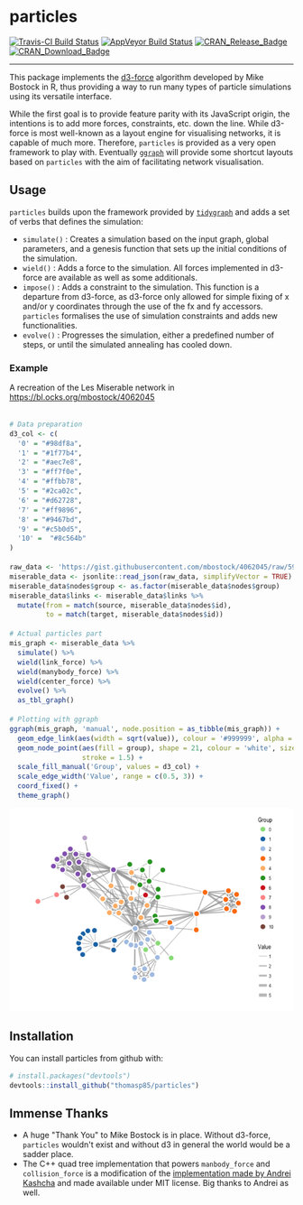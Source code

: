 
<!-- README.md is generated from README.Rmd. Please edit that file -->
particles
=========

[![Travis-CI Build Status](https://travis-ci.org/thomasp85/particles.svg?branch=master)](https://travis-ci.org/thomasp85/particles) [![AppVeyor Build Status](https://ci.appveyor.com/api/projects/status/github/thomasp85/particles?branch=master&svg=true)](https://ci.appveyor.com/project/thomasp85/particles) [![CRAN\_Release\_Badge](http://www.r-pkg.org/badges/version-ago/particles)](https://CRAN.R-project.org/package=particles) [![CRAN\_Download\_Badge](http://cranlogs.r-pkg.org/badges/particles)](https://CRAN.R-project.org/package=particles)

------------------------------------------------------------------------

This package implements the [d3-force](https://github.com/d3/d3-force) algorithm developed by Mike Bostock in R, thus providing a way to run many types of particle simulations using its versatile interface.

While the first goal is to provide feature parity with its JavaScript origin, the intentions is to add more forces, constraints, etc. down the line. While d3-force is most well-known as a layout engine for visualising networks, it is capable of much more. Therefore, `particles` is provided as a very open framework to play with. Eventually [`ggraph`](https://github.com/thomasp85/ggraph) will provide some shortcut layouts based on `particles` with the aim of facilitating network visualisation.

Usage
-----

`particles` builds upon the framework provided by [`tidygraph`](https://github.com/thomasp85/tidygraph) and adds a set of verbs that defines the simulation:

-   `simulate()` : Creates a simulation based on the input graph, global parameters, and a genesis function that sets up the initial conditions of the simulation.
-   `wield()` : Adds a force to the simulation. All forces implemented in d3-force are available as well as some additionals.
-   `impose()` : Adds a constraint to the simulation. This function is a departure from d3-force, as d3-force only allowed for simple fixing of x and/or y coordinates through the use of the fx and fy accessors. `particles` formalises the use of simulation constraints and adds new functionalities.
-   `evolve()` : Progresses the simulation, either a predefined number of steps, or until the simulated annealing has cooled down.

### Example

A recreation of the Les Miserable network in <https://bl.ocks.org/mbostock/4062045>

``` r

# Data preparation
d3_col <- c(
  '0' = "#98df8a",
  '1' = "#1f77b4",
  '2' = "#aec7e8",
  '3' = "#ff7f0e",
  '4' = "#ffbb78",
  '5' = "#2ca02c",
  '6' = "#d62728",
  '7' = "#ff9896",
  '8' = "#9467bd",
  '9' = "#c5b0d5",
  '10' =  "#8c564b"
)

raw_data <- 'https://gist.githubusercontent.com/mbostock/4062045/raw/5916d145c8c048a6e3086915a6be464467391c62/miserables.json'
miserable_data <- jsonlite::read_json(raw_data, simplifyVector = TRUE)
miserable_data$nodes$group <- as.factor(miserable_data$nodes$group)
miserable_data$links <- miserable_data$links %>% 
  mutate(from = match(source, miserable_data$nodes$id),
         to = match(target, miserable_data$nodes$id))

# Actual particles part
mis_graph <- miserable_data %>% 
  simulate() %>% 
  wield(link_force) %>% 
  wield(manybody_force) %>% 
  wield(center_force) %>% 
  evolve() %>% 
  as_tbl_graph()

# Plotting with ggraph
ggraph(mis_graph, 'manual', node.position = as_tibble(mis_graph)) + 
  geom_edge_link(aes(width = sqrt(value)), colour = '#999999', alpha = 0.6) + 
  geom_node_point(aes(fill = group), shape = 21, colour = 'white', size = 4, 
                  stroke = 1.5) + 
  scale_fill_manual('Group', values = d3_col) + 
  scale_edge_width('Value', range = c(0.5, 3)) + 
  coord_fixed() +
  theme_graph()
```

![](README-unnamed-chunk-2-1.png)

Installation
------------

You can install particles from github with:

``` r
# install.packages("devtools")
devtools::install_github("thomasp85/particles")
```

Immense Thanks
--------------

-   A huge "Thank You" to Mike Bostock is in place. Without d3-force, `particles` wouldn't exist and without d3 in general the world would be a sadder place.
-   The C++ quad tree implementation that powers `manbody_force` and `collision_force` is a modification of the [implementation made by Andrei Kashcha](https://github.com/anvaka/quadtree.cc) and made available under MIT license. Big thanks to Andrei as well.
